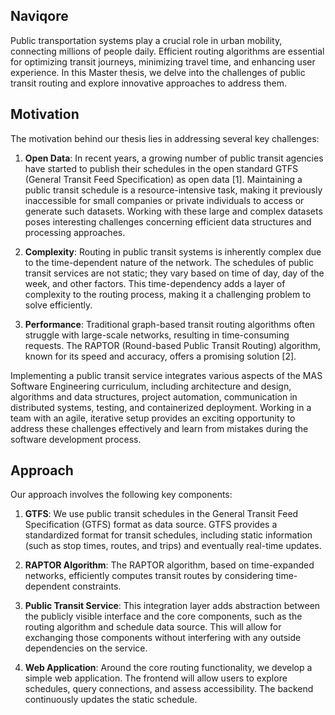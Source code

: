 ## Naviqore

Public transportation systems play a crucial role in urban mobility, connecting millions of people daily. Efficient
routing algorithms are essential for optimizing transit journeys, minimizing travel time, and enhancing user experience.
In this Master thesis, we delve into the challenges of public transit routing and explore innovative approaches to
address them.

## Motivation

The motivation behind our thesis lies in addressing several key challenges:

1. **Open Data**: In recent years, a growing number of public transit agencies have started to publish their schedules
   in the open standard GTFS (General Transit Feed Specification) as open data [1]. Maintaining a public transit
   schedule is
   a resource-intensive task, making it previously inaccessible for small companies or private individuals to access or
   generate such datasets. Working with these large and complex datasets poses interesting challenges concerning
   efficient data structures and processing approaches.

2. **Complexity**: Routing in public transit systems is inherently complex due to the time-dependent nature of the
   network. The schedules of public transit services are not static; they vary based on time of day, day of the week,
   and other factors. This time-dependency adds a layer of complexity to the routing process, making it a challenging
   problem to solve efficiently.

3. **Performance**: Traditional graph-based transit routing algorithms often struggle with large-scale networks,
   resulting in time-consuming requests. The RAPTOR (Round-based Public Transit Routing) algorithm, known for its speed
   and accuracy, offers a promising solution [2].

Implementing a public transit service integrates various aspects of the MAS Software Engineering curriculum, including
architecture and design, algorithms and data structures, project automation, communication in distributed systems,
testing, and containerized deployment. Working in a team with an agile, iterative setup provides an exciting opportunity
to address these challenges effectively and learn from mistakes during the software development process.

## Approach

Our approach involves the following key components:

1. **GTFS**: We use public transit schedules in the General Transit Feed Specification (GTFS) format as data
   source. GTFS provides a standardized format for transit schedules, including static information (such as stop times,
   routes, and trips) and eventually real-time updates.

3. **RAPTOR Algorithm**: The RAPTOR algorithm, based on time-expanded networks, efficiently computes transit routes by
   considering time-dependent constraints.

4. **Public Transit Service**: This integration layer adds abstraction between the publicly visible interface and the
   core components, such as the routing algorithm and schedule data source. This will allow for exchanging those
   components without interfering with any outside dependencies on the service.

5. **Web Application**: Around the core routing functionality, we develop a simple web application. The frontend will
   allow users to explore schedules, query connections, and assess accessibility. The backend continuously updates the
   static schedule.
